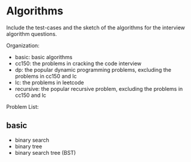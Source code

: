 Algorithms
=========

Include the test-cases and the sketch of the algorithms for the interview algorithm questions.

Organization:

* basic: basic algorithms
* cc150: the problems in cracking the code interview
* dp: the popular dynamic programming problems, excluding the problems in cc150 and lc
* lc: the problems in leetcode
* recursive: the popular recursive problem, excluding the problems in cc150 and lc

Problem List: 
## basic
* binary search
* binary tree
* binary search tree (BST)
